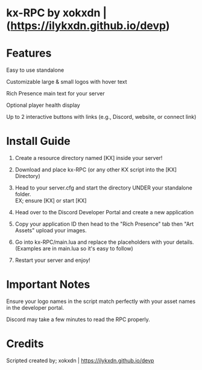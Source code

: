 # kx-RPC by xokxdn | (https://ilykxdn.github.io/devp)



# Features

Easy to use standalone

Customizable large & small logos with hover text

Rich Presence main text for your server

Optional player health display

Up to 2 interactive buttons with links (e.g., Discord, website, or connect link)



# Install Guide

1. Create a resource directory named [KX] inside your server!

2. Download and place kx-RPC (or any other KX script into the [KX] Directory)

3. Head to your server.cfg and start the directory UNDER your standalone folder.  
EX;  ensure [KX]  or  start [KX]

4. Head over to the Discord Developer Portal and create a new application

5. Copy your application ID then head to the "Rich Presence" tab then "Art Assets" upload your images.

6. Go into kx-RPC/main.lua and replace the placeholders with your details. (Examples are in main.lua so it's easy to follow)

7. Restart your server and enjoy!



# Important Notes

Ensure your logo names in the script match perfectly with your asset names in the developer portal.

Discord may take a few minutes to read the RPC properly. 



# Credits
Scripted created by; xokxdn |  https://ilykxdn.github.io/devp

